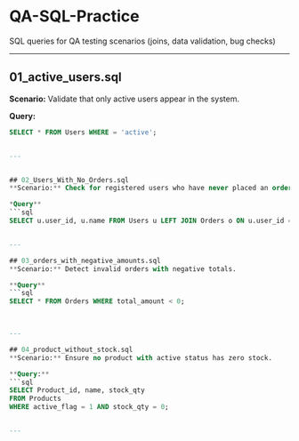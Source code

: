 # QA-SQL-Practice
SQL queries for QA testing scenarios (joins, data validation, bug checks)



---



## 01_active_users.sql
**Scenario:** Validate that only active users appear in the system.

**Query:**
```sql
SELECT * FROM Users WHERE = 'active';


---


## 02_Users_With_No_Orders.sql
**Scenario:** Check for registered users who have never placed an order

*Query**
```sql
SELECT u.user_id, u.name FROM Users u LEFT JOIN Orders o ON u.user_id = o.user_id WHERE o.order_id IS NULL;


---

## 03_orders_with_negative_amounts.sql
**Scenario:** Detect invalid orders with negative totals.

**Query**
```sql
SELECT * FROM Orders WHERE total_amount < 0;
 


---

## 04_product_without_stock.sql
**Scenario:** Ensure no product with active status has zero stock.

**Query:**
```sql
SELECT Product_id, name, stock_qty
FROM Products
WHERE active_flag = 1 AND stock_qty = 0;


---


